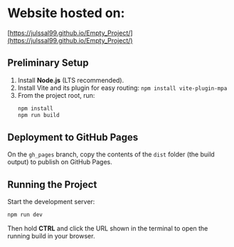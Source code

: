 # Website hosted on:
[https://julssal99.github.io/Empty_Project/](https://julssal99.github.io/Empty_Project/)

## Preliminary Setup
1. Install **Node.js** (LTS recommended).
2. Install Vite and its plugin for easy routing: `npm install vite-plugin-mpa`
3. From the project root, run:
   ```bash
   npm install
   npm run build
   ```

## Deployment to GitHub Pages
On the `gh_pages` branch, copy the contents of the `dist` folder (the build output) to publish on GitHub Pages.

## Running the Project
Start the development server:
```bash
npm run dev
```
Then hold **CTRL** and click the URL shown in the terminal to open the running build in your browser.
